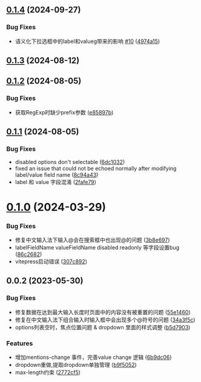 

## [0.1.4](https://github.com/humandetail/mentions/compare/mentions.js-0.1.3...${npm.name}-0.1.4) (2024-09-27)


### Bug Fixes

* 语义化下拉选框中的label和valueg带来的影响 [#10](https://github.com/humandetail/mentions/issues/10) ([4974a15](https://github.com/humandetail/mentions/commit/4974a153e8dc86ad4c7ed042c6d8d15f3258d504))

## [0.1.3](https://github.com/humandetail/mentions/compare/mentions.js-0.1.2...${npm.name}-0.1.3) (2024-08-12)

## [0.1.2](https://github.com/humandetail/mentions/compare/mentions.js-0.1.1...${npm.name}-0.1.2) (2024-08-05)


### Bug Fixes

* 获取RegExp时缺少prefix参数 ([e85897b](https://github.com/humandetail/mentions/commit/e85897bdb2dc5bec71de670c8512da416fa33af3))

## [0.1.1](https://github.com/humandetail/mentions/compare/mentions.js-0.1.0...${npm.name}-0.1.1) (2024-08-05)


### Bug Fixes

* disabled options don't selectable ([6dc1032](https://github.com/humandetail/mentions/commit/6dc103288cec54e0aabc690cb41f53a49728f006))
* fixed an issue that could not be echoed normally after modifying label/value field name ([8c94a43](https://github.com/humandetail/mentions/commit/8c94a43bb4ca4aafe6324998095f8099d79199cb))
* label 和 value 字段混淆 ([2fafe79](https://github.com/humandetail/mentions/commit/2fafe791208bc30adbd7a72c75ddd5c0d52027ee))

# [0.1.0](https://github.com/humandetail/mentions/compare/mentions.js-0.0.2...${npm.name}-0.1.0) (2024-03-29)


### Bug Fixes

* 修复中文输入法下输入@会在搜索框中也出现@的问题 ([3b8e697](https://github.com/humandetail/mentions/commit/3b8e69786be380e7bf833330610373d31fb6aad8))
* labelFieldName valueFieldName disabled readonly 等字段设置bug ([86c2682](https://github.com/humandetail/mentions/commit/86c2682374bb1a2cbc73507784fa4f88de522476))
* vitepress启动错误 ([307c892](https://github.com/humandetail/mentions/commit/307c892bead6022a0f3f00f11d23fbffc5283eac))

## 0.0.2 (2023-05-30)


### Bug Fixes

* 修复数据在达到最大输入长度时页面中的内容没有被重置的问题 ([55e1460](https://github.com/humandetail/mentions/commit/55e14601f0448bc34ab5f3ed01f0e7b274092fbb))
* 修复在中文输入法下组合输入时输入框中会出现多个@符号的问题 ([34a3f5c](https://github.com/humandetail/mentions/commit/34a3f5cab38e2106d01707fae792cd3cacedbb51))
* options列表空时，焦点位置问题 & dropdown 里面的样式调整 ([b5d7903](https://github.com/humandetail/mentions/commit/b5d7903a2c2eca6e646c7fda5618a68c556d46f3))


### Features

* 增加mentions-change 事件，完善value change 逻辑 ([6b9dc06](https://github.com/humandetail/mentions/commit/6b9dc06dbb4d3166e67a57c5230e1f2f72ed96d3))
* dropdown重做,提取dropdown单独管理 ([b9f5052](https://github.com/humandetail/mentions/commit/b9f505254d5fc086be3b6fc8d0e58ade0ac9dccf))
* max-length约束 ([2772cf5](https://github.com/humandetail/mentions/commit/2772cf54f18f787c0f11577d83dbfede8457573a))